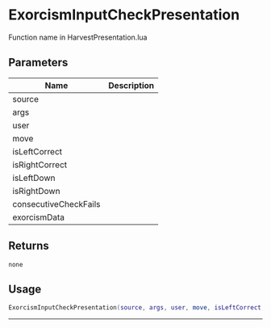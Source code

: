 # ExorcismInputCheckPresentation

Function name in HarvestPresentation.lua

## Parameters

| Name                  | Description |
| --------------------- | ----------- |
| source                |             |
| args                  |             |
| user                  |             |
| move                  |             |
| isLeftCorrect         |             |
| isRightCorrect        |             |
| isLeftDown            |             |
| isRightDown           |             |
| consecutiveCheckFails |             |
| exorcismData          |             |

## Returns

`none`

## Usage

```lua
ExorcismInputCheckPresentation(source, args, user, move, isLeftCorrect, isRightCorrect, isLeftDown, isRightDown, consecutiveCheckFails, exorcismData)
```

---
